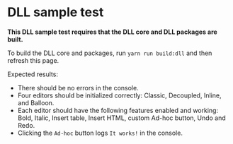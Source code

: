 # DLL sample test

**This DLL sample test requires that the DLL core and DLL packages are built.**

To build the DLL core and packages, run `yarn run build:dll` and then refresh this page.

Expected results:
* There should be no errors in the console.
* Four editors should be initialized correctly: Classic, Decoupled, Inline, and Balloon.
* Each editor should have the following features enabled and working: Bold, Italic, Insert table, Insert HTML, custom Ad-hoc button, Undo and Redo.
* Clicking the `Ad-hoc` button logs `It works!` in the console.